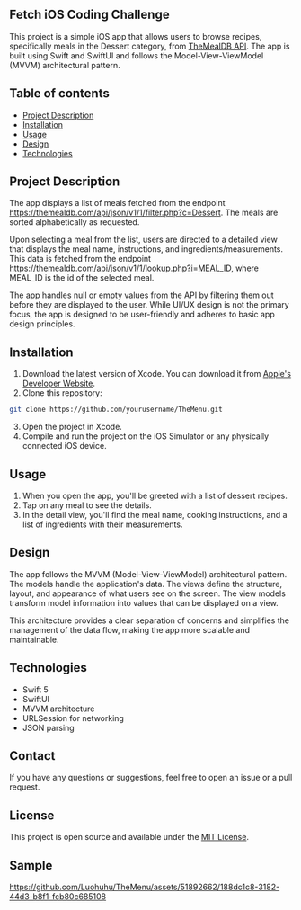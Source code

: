 ## Fetch iOS Coding Challenge

This project is a simple iOS app that allows users to browse recipes, specifically meals in the Dessert category, from [TheMealDB API](https://themealdb.com/api.php). The app is built using Swift and SwiftUI and follows the Model-View-ViewModel (MVVM) architectural pattern.

## Table of contents
- [Project Description](#project-description)
- [Installation](#installation)
- [Usage](#usage)
- [Design](#design)
- [Technologies](#technologies)

## Project Description
The app displays a list of meals fetched from the endpoint https://themealdb.com/api/json/v1/1/filter.php?c=Dessert. The meals are sorted alphabetically as requested.

Upon selecting a meal from the list, users are directed to a detailed view that displays the meal name, instructions, and ingredients/measurements. This data is fetched from the endpoint https://themealdb.com/api/json/v1/1/lookup.php?i=MEAL_ID, where MEAL_ID is the id of the selected meal.

The app handles null or empty values from the API by filtering them out before they are displayed to the user. While UI/UX design is not the primary focus, the app is designed to be user-friendly and adheres to basic app design principles.

## Installation
1. Download the latest version of Xcode. You can download it from [Apple's Developer Website](https://developer.apple.com/xcode/).
2. Clone this repository:
```bash
git clone https://github.com/yourusername/TheMenu.git
```
3. Open the project in Xcode.
4. Compile and run the project on the iOS Simulator or any physically connected iOS device.

## Usage
1. When you open the app, you'll be greeted with a list of dessert recipes.
2. Tap on any meal to see the details.
3. In the detail view, you'll find the meal name, cooking instructions, and a list of ingredients with their measurements.

## Design
The app follows the MVVM (Model-View-ViewModel) architectural pattern. The models handle the application's data. The views define the structure, layout, and appearance of what users see on the screen. The view models transform model information into values that can be displayed on a view.

This architecture provides a clear separation of concerns and simplifies the management of the data flow, making the app more scalable and maintainable.

## Technologies
- Swift 5
- SwiftUI
- MVVM architecture
- URLSession for networking
- JSON parsing

## Contact
If you have any questions or suggestions, feel free to open an issue or a pull request.

## License
This project is open source and available under the [MIT License](LICENSE).

## Sample

https://github.com/Luohuhu/TheMenu/assets/51892662/188dc1c8-3182-44d3-b8f1-fcb80c685108

